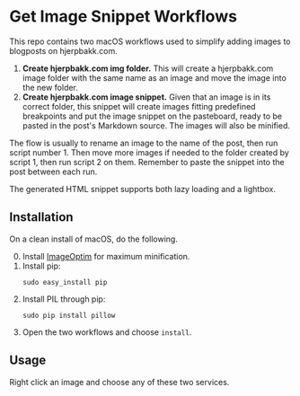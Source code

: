 # Get Image Snippet Workflows

This repo contains two macOS workflows used to simplify adding images to blogposts on hjerpbakk.com.

1. **Create hjerpbakk.com img folder.** This will create a hjerpbakk.com image folder with the same name as an image and move the image into the new folder.
2. **Create hjerpbakk.com image snippet.** Given that an image is in its correct folder, this snippet will create images fitting predefined breakpoints and put the image snippet on the pasteboard, ready to be pasted in the post's Markdown source. The images will also be minified.

The flow is usually to rename an image to the name of the post, then run script number 1. Then move more images if needed to the folder created by script 1, then run script 2 on them. Remember to paste the snippet into the post between each run.

The generated HTML snippet supports both lazy loading and a lightbox.

## Installation

On a clean install of macOS, do the following.

0. Install [ImageOptim](https://imageoptim.com/mac) for maximum minification.
1. Install pip:
    ```shell
    sudo easy_install pip
    ```
2. Install PIL through pip:
    ```shell
    sudo pip install pillow
    ```
3. Open the two workflows and choose `install`.

## Usage

Right click an image and choose any of these two services.